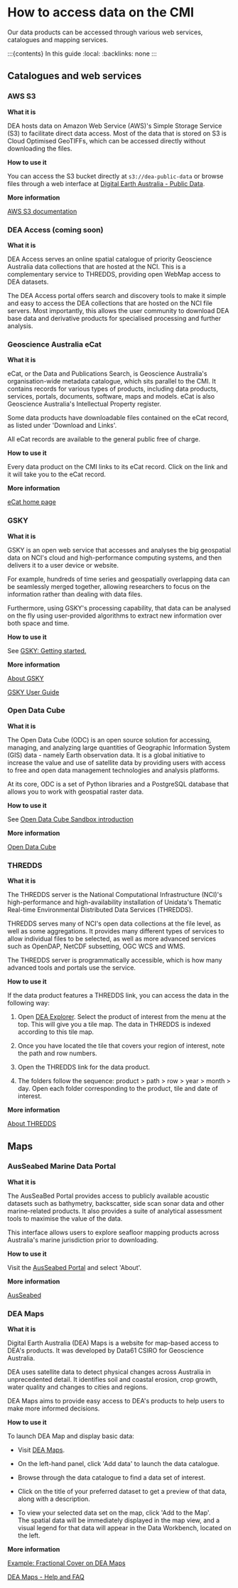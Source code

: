 # How to access data on the CMI

Our data products can be accessed through various web services, catalogues and mapping services.

:::{contents} In this guide
:local:
:backlinks: none
:::

## Catalogues and web services

### AWS S3

**What it is**

DEA hosts data on Amazon Web Service (AWS)'s Simple Storage Service (S3) to facilitate direct data access. Most of the data that is stored on S3 is Cloud Optimised GeoTIFFs, which can be accessed directly without downloading the files.

**How to use it**

You can access the S3 bucket directly at `s3://dea-public-data` or browse files through a web interface at [Digital Earth Australia - Public Data](https://data.dea.ga.gov.au/).

**More information**

[AWS S3 documentation](https://docs.aws.amazon.com/s3/index.html)

### DEA Access (coming soon)

**What it is**

DEA Access serves an online spatial catalogue of priority Geoscience Australia data collections that are hosted at the NCI. This is a complementary service to THREDDS, providing open WebMap access to DEA datasets.

The DEA Access portal offers search and discovery tools to make it simple and easy to access the DEA collections that are hosted on the NCI file servers. Most importantly, this allows the user community to download DEA base data and derivative products for specialised processing and further analysis.

### Geoscience Australia eCat

**What it is**

eCat, or the Data and Publications Search, is Geoscience Australia's organisation-wide metadata catalogue, which sits parallel to the CMI. It contains records for various types of products, including data products, services, portals, documents, software, maps and models. eCat is also Geoscience Australia's Intellectual Property register.

Some data products have downloadable files contained on the eCat record, as listed under 'Download and Links'.

All eCat records are available to the general public free of charge.

**How to use it**

Every data product on the CMI links to its eCat record. Click on the link and it will take you to the eCat record.

**More information**

[eCat home page](https://ecat.ga.gov.au/geonetwork/)

### GSKY

**What it is**

GSKY is an open web service that accesses and analyses the big geospatial data on NCI's cloud and high-performance computing systems, and then delivers it to a user device or website.

For example, hundreds of time series and geospatially overlapping data can be seamlessly merged together, allowing researchers to focus on the information rather than dealing with data files.

Furthermore, using GSKY's processing capability, that data can be analysed on the fly using user-provided algorithms to extract new information over both space and time.

**How to use it**

See [GSKY: Getting started.](https://opus.nci.org.au/display/Help/Getting+Started)

**More information**

[About GSKY](https://nci.org.au/our-services/data-services#GSKY)

[GSKY User Guide](https://opus.nci.org.au/display/Help/GSKY+User+Guide)

### Open Data Cube

**What it is**

The Open Data Cube (ODC) is an open source solution for accessing, managing, and analyzing large quantities of Geographic Information System (GIS) data - namely Earth observation data. It is a global initiative to increase the value and use of satellite data by providing users with access to free and open data management technologies and analysis platforms.

At its core, ODC is a set of Python libraries and a PostgreSQL database that allows you to work with geospatial raster data.  

**How to use it**

See [Open Data Cube Sandbox introduction](https://www.opendatacube.org/sandbox)

**More information**

[Open Data Cube](https://www.opendatacube.org/)

### THREDDS

**What it is**

The THREDDS server is the National Computational Infrastructure (NCI)'s high-performance and high-availability installation of Unidata's Thematic Real-time Environmental Distributed Data Services (THREDDS).

THREDDS serves many of NCI's open data collections at the file level, as well as some aggregations. It provides many different types of services to allow individual files to be selected, as well as more advanced services such as OpenDAP, NetCDF subsetting, OGC WCS and WMS.

The THREDDS server is programmatically accessible, which is how many advanced tools and portals use the service.

**How to use it**

If the data product features a THREDDS link, you can access the data in the following way:

1) Open [DEA Explorer](https://explorer.dea.ga.gov.au/). Select the product of interest from the menu at the top. This will give you a tile map. The data in THREDDS is indexed according to this tile map.

2) Once you have located the tile that covers your region of interest, note the path and row numbers.

3) Open the THREDDS link for the data product.

4) The folders follow the sequence: product > path > row > year > month > day. Open each folder corresponding to the product, tile and date of interest.

**More information**

[About THREDDS](https://nci.org.au/our-services/data-services)

## Maps

### AusSeabed Marine Data Portal

**What it is**

The AusSeaBed Portal provides access to publicly available acoustic datasets such as bathymetry, backscatter, side scan sonar data and other marine-related products. It also provides a suite of analytical assessment tools to maximise the value of the data.

This interface allows users to explore seafloor mapping products across Australia's marine jurisdiction prior to downloading.

**How to use it**

Visit the [AusSeabed Portal](https://portal.ga.gov.au/persona/marine) and select 'About'.

**More information**

[AusSeabed](http://www.ausseabed.gov.au/)

### DEA Maps

**What it is**

Digital Earth Australia (DEA) Maps is a website for map-based access to DEA's products. It was developed by Data61 CSIRO for Geoscience Australia.

DEA uses satellite data to detect physical changes across Australia in unprecedented detail. It identifies soil and coastal erosion, crop growth, water quality and changes to cities and regions.

DEA Maps aims to provide easy access to DEA's products to help users to make more informed decisions.

**How to use it**

To launch DEA Map and display basic data:

-   Visit [DEA Maps](https://maps.dea.ga.gov.au/).

-   On the left-hand panel, click 'Add data' to launch the data catalogue.

-   Browse through the data catalogue to find a data set of interest.

-   Click on the title of your preferred dataset to get a preview of that data, along with a description.

-   To view your selected data set on the map, click 'Add to the Map'.\
    The spatial data will be immediately displayed in the map view, and a visual legend for that data will appear in the Data Workbench, located on the left.

**More information**

[Example: Fractional Cover on DEA Maps](https://maps.dea.ga.gov.au/#share=s-uCPjd1cM8bOxwNYFVeOeswPQmkd)

[DEA Maps - Help and FAQ](https://maps.dea.ga.gov.au/help/help.html)
